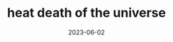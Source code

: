 ---
cc-type: hashtag
title: "heat death of the universe"
date: 2023-06-02
hashtag: heat-death-of-the-universe
related:
  - entropy
tags:
  - universe
---
